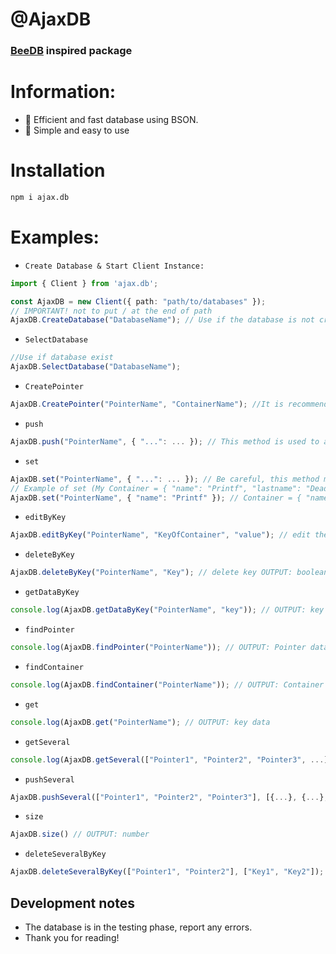 # @AjaxDB
### [BeeDB](https://github.com/theMarzon/BeeDB) inspired package
# Information:
- :wrench: Efficient and fast database using BSON.
- :butterfly: Simple and easy to use

# Installation
```sh
npm i ajax.db
```

# Examples:
- `Create Database & Start Client Instance:`
```ts
import { Client } from 'ajax.db';

const AjaxDB = new Client({ path: "path/to/databases" });
// IMPORTANT! not to put / at the end of path
AjaxDB.CreateDatabase("DatabaseName"); // Use if the database is not created - OUTPUT: boolean
```
- `SelectDatabase`
```ts
//Use if database exist
AjaxDB.SelectDatabase("DatabaseName");
```
- `CreatePointer`
```ts
AjaxDB.CreatePointer("PointerName", "ContainerName"); //It is recommended to put everything together
```
- `push`
```ts
AjaxDB.push("PointerName", { "...": ... }); // This method is used to add elements, it accepts an object with any data type as long as it follows the syntax. (IMPORTANT: the key must be defined in quotes) OUTPUT: boolean
```
- `set`
```ts
AjaxDB.set("PointerName", { "...": ... }); // Be careful, this method modifies all elements. OUTPUT: boolean
// Example of set (My Container = { "name": "Printf", "lastname": "Dead" })
AjaxDB.set("PointerName", { "name": "Printf" }); // Container = { "name": "Printf" }
```
- `editByKey`
```ts
AjaxDB.editByKey("PointerName", "KeyOfContainer", "value"); // edit the data of a single data OUTPUT: boolean
```
- `deleteByKey`
```ts
AjaxDB.deleteByKey("PointerName", "Key"); // delete key OUTPUT: boolean
```
- `getDataByKey`
```ts
console.log(AjaxDB.getDataByKey("PointerName", "key")); // OUTPUT: key data
```
- `findPointer`
```ts
console.log(AjaxDB.findPointer("PointerName")); // OUTPUT: Pointer data
```
- `findContainer`
```ts
console.log(AjaxDB.findContainer("PointerName")); // OUTPUT: Container data
```
- `get`
```ts
console.log(AjaxDB.get("PointerName"); // OUTPUT: key data
```
- `getSeveral`
```ts
console.log(AjaxDB.getSeveral(["Pointer1", "Pointer2", "Pointer3", ...])); // OUTPUT: object
```
- `pushSeveral`
```ts
AjaxDB.pushSeveral(["Pointer1", "Pointer2", "Pointer3"], [{...}, {...}, {...}]); // OUTPUT: boolean
```
- `size`
```ts
AjaxDB.size() // OUTPUT: number
```
- `deleteSeveralByKey`
```ts
AjaxDB.deleteSeveralByKey(["Pointer1", "Pointer2"], ["Key1", "Key2"]); // OUTPUT: boolean
```

## Development notes
- The database is in the testing phase, report any errors.
- Thank you for reading!
